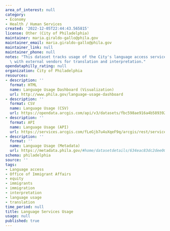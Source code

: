 ```yaml
---
area_of_interest: null
category:
- Economy
- Health / Human Services
created: '2022-12-05T22:44:43.565815'
license: Other (City of Philadelphia)
maintainer: maria.giraldo-gallo@phila.gov
maintainer_email: maria.giraldo-gallo@phila.gov
maintainer_link: null
maintainer_phone: null
notes: "This dataset tracks usage of the City's language access services through contracts\
  \ with external vendors for translation and interpretation."
opendataphilly_rating: null
organization: City of Philadelphia
resources:
- description: ''
  format: HTML
  name: Language Usage Dashboard (Visualization)
  url: http://www.phila.gov/language-usage-dashboard
- description: ''
  format: CSV
  name: Language Usage (CSV)
  url: https://opendata.arcgis.com/api/v3/datasets/fbc598ae916a4b58939276b8fc3f127c_0/downloads/data?format=csv&spatialRefId=4326&where=1%3D1
- description: ''
  format: API
  name: Language Usage (API)
  url: https://services.arcgis.com/fLeGjb7u4uXqeF9q/arcgis/rest/services/Lang_Access_Services/FeatureServer/0/query?outFields=*&where=1%3D1
- description: ''
  format: ''
  name: Language Usage (Metadata)
  url: https://metadata.phila.gov/#home/datasetdetails/634eac83dc2dee002120a9bc/representationdetails/634eac86dc2dee002120a9f3/
schema: philadelphia
source: ''
tags:
- Language access
- Office of Immigrant Affairs
- equity
- immigrants
- immigration
- interpretation
- language usage
- translation
time_period: null
title: Language Services Usage
usage: null
published: true
---
```

